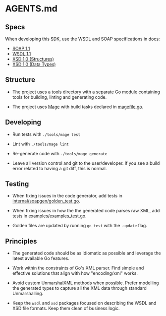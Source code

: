 # AGENTS.md

## Specs

When developing this SDK, use the WSDL and SOAP specifications in [docs](./docs):

- [SOAP 1.1](./docs/soap-1.1.md)
- [WSDL 1.1](./docs/wsdl-1.1.md)
- [XSD 1.0 (Structures)](./docs/xsd-1.0-structures.md)
- [XSD 1.0 (Data Types)](./docs/xsd-1.0-datatypes.md)

## Structure

- The project uses a [tools](./tools/) directory with a separate Go module containing tools for building, linting and generating code.

- The project uses [Mage](https://magefile.org) with build tasks declared in [magefile.go](./tools/magefile.go).

## Developing

- Run tests with `./tools/mage test`

- Lint with `./tools/mage lint`

- Re-generate code with `./tools/mage generate`

- Leave all version control and git to the user/developer. If you see a build error related to having a git diff, this is normal.

## Testing

- When fixing issues in the code generator, add tests in [internal/soapgen/golden_test.go](./internal/soapgen/golden_test.go).

- When fixing issues in how the the generated code parses raw XML, add tests in [examples/examples_test.go](./examples/examples_test.go).

- Golden files are updated by running `go test` with the `-update` flag.

## Principles

- The generated code should be as idiomatic as possible and leverage the latest available Go features.

- Work within the constraints of Go's XML parser. Find simple and effective solutions that align with how "encoding/xml" works.

- Avoid custom UnmarshalXML methods when possible. Prefer modelling the generated types to capture all the XML data through standard Unmarshalling.

- Keep the `wsdl` and `xsd` packages focused on describing the WSDL and XSD file formats. Keep them clean of business logic.
